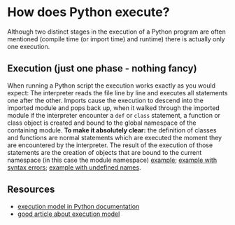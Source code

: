 # How does Python execute?

Although two distinct stages in the execution of a Python program are often mentioned (compile time (or import time) and runtime) there is actually only one execution.

## Execution (just one phase - nothing fancy)

When running a Python script the execution works exactly as you would expect: The interpreter reads the file line by line and executes all statements one after the other. Imports cause the execution to descend into the imported module and pops back up, when it walked through the imported module if the interpreter encounter a `def` or `class` statement, a function or class object is created and bound to the global namespace of the containing module. **To make it absolutely clear:** the definition of classes and functions are normal statements which are executed the moment they are encountered by the interpreter. The result of the execution of those statements are the creation of objects that are bound to the current namespace (in this case the module namespace) [example](http://goo.gl/jluF7F); [example with syntax errors](broken-syntax.ipynb); [example with undefined names](undefined-names.ipynb).

## Resources

* [execution model in Python documentation](https://docs.python.org/2/reference/executionmodel.html)
* [good article about execution model](https://jeffknupp.com/blog/2013/02/14/drastically-improve-your-python-understanding-pythons-execution-model/)
